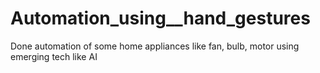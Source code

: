 # Automation_using__hand_gestures
Done automation of some home appliances like fan, bulb, motor using emerging tech like AI 
